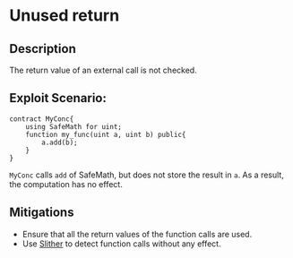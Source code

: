 # Unused return

## Description

The return value of an external call is not checked.

## Exploit Scenario:

```solidity
contract MyConc{
    using SafeMath for uint;   
    function my_func(uint a, uint b) public{
        a.add(b);
    }
}
```

`MyConc` calls `add` of SafeMath, but does not store the result in `a`. As a result, the computation has no effect.

## Mitigations
- Ensure that all the return values of the function calls are used.
- Use [Slither](https://github.com/crytic/slither/) to detect function calls without any effect.
